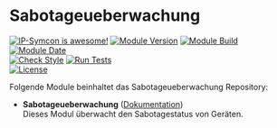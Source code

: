 # Sabotageueberwachung  

[![IP-Symcon is awesome!](https://img.shields.io/badge/IP--Symcon-5.5-blue.svg)](https://www.symcon.de)
[![Module Version](https://img.shields.io/badge/Module_Version-5.00-blue.svg)]()
[![Module Build](https://img.shields.io/badge/Module_Build-1-blue.svg)]()
[![Module Date](https://img.shields.io/badge/Module_Date-20201120-blue.svg)]()  
[![Check Style](https://github.com/ubittner/Sabotageueberwachung/workflows/Check%20Style/badge.svg)](https://github.com/ubittner/Sabotageueberwachung/actions)
[![Run Tests](https://github.com/ubittner/Sabotageueberwachung/workflows/Run%20Tests/badge.svg)](https://github.com/ubittner/Sabotageueberwachung/actions)  
[![License](https://img.shields.io/badge/License-CC%20BY--NC--SA%204.0-green.svg)](https://creativecommons.org/licenses/by-nc-sa/4.0/)  

Folgende Module beinhaltet das Sabotageueberwachung Repository:  

- __Sabotageueberwachung__ ([Dokumentation](Sabotageueberwachung))  
    Dieses Modul überwacht den Sabotagestatus von Geräten.
